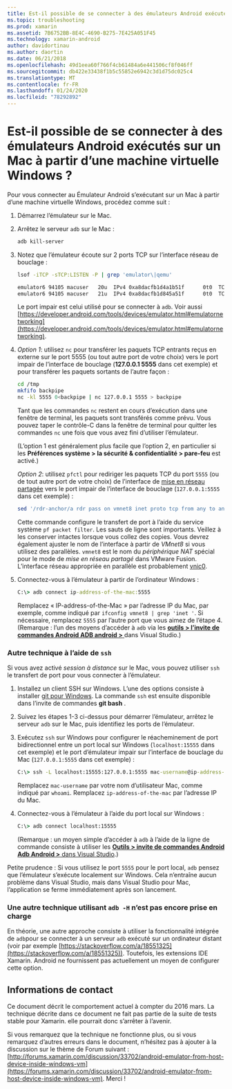 ```yaml
---
title: Est-il possible de se connecter à des émulateurs Android exécutés sur un Mac à partir d’une machine virtuelle Windows ?
ms.topic: troubleshooting
ms.prod: xamarin
ms.assetid: 7B6752BB-8E4C-4690-B275-7E425A051F45
ms.technology: xamarin-android
author: davidortinau
ms.author: daortin
ms.date: 06/21/2018
ms.openlocfilehash: 49d1eea60f766f4cb61484a6e441506cf8f046ff
ms.sourcegitcommit: db422e33438f1b5c55852e6942c3d1d75dc025c4
ms.translationtype: MT
ms.contentlocale: fr-FR
ms.lasthandoff: 01/24/2020
ms.locfileid: "78292892"
---
```

# <a name="is-it-possible-to-connect-to-android-emulators-running-on-a-mac-from-a-windows-vm"></a>Est-il possible de se connecter à des émulateurs Android exécutés sur un Mac à partir d’une machine virtuelle Windows ?

Pour vous connecter au Émulateur Android s’exécutant sur un Mac à partir d’une machine virtuelle Windows, procédez comme suit :

1. Démarrez l’émulateur sur le Mac.

2. Arrêtez le serveur `adb` sur le Mac :

    ```bash
    adb kill-server
    ```

3. Notez que l’émulateur écoute sur 2 ports TCP sur l’interface réseau de bouclage :

    ```bash
    lsof -iTCP -sTCP:LISTEN -P | grep 'emulator\|qemu'

    emulator6 94105 macuser   20u  IPv4 0xa8dacfb1d4a1b51f      0t0  TCP localhost:5555 (LISTEN)
    emulator6 94105 macuser   21u  IPv4 0xa8dacfb1d845a51f      0t0  TCP localhost:5554 (LISTEN)
    ```

    Le port impair est celui utilisé pour se connecter à `adb`. Voir aussi [https://developer.android.com/tools/devices/emulator.html#emulatornetworking](https://developer.android.com/tools/devices/emulator.html#emulatornetworking).

4. _Option 1_: utilisez `nc` pour transférer les paquets TCP entrants reçus en externe sur le port 5555 (ou tout autre port de votre choix) vers le port impair de l’interface de bouclage (**127.0.0.1 5555** dans cet exemple) et pour transférer les paquets sortants de l’autre façon :

    ```bash
    cd /tmp
    mkfifo backpipe
    nc -kl 5555 0<backpipe | nc 127.0.0.1 5555 > backpipe
    ```

    Tant que les commandes `nc` restent en cours d’exécution dans une fenêtre de terminal, les paquets sont transférés comme prévu. Vous pouvez taper le contrôle-C dans la fenêtre de terminal pour quitter les commandes `nc` une fois que vous avez fini d’utiliser l’émulateur.

    (L’option 1 est généralement plus facile que l’option 2, en particulier si les **Préférences système > la sécurité & confidentialité > pare-feu** est activé.)

    _Option 2_: utilisez `pfctl` pour rediriger les paquets TCP du port `5555` (ou de tout autre port de votre choix) de l’interface de [mise en réseau partagée](https://kb.parallels.com/en/4948) vers le port impair de l’interface de bouclage (`127.0.0.1:5555` dans cet exemple) :

    ```bash
    sed '/rdr-anchor/a rdr pass on vmnet8 inet proto tcp from any to any port 5555 -> 127.0.0.1 port 5555' /etc/pf.conf | sudo pfctl -ef -
    ```

    Cette commande configure le transfert de port à l’aide du service système `pf packet filter`. Les sauts de ligne sont importants. Veillez à les conserver intactes lorsque vous collez des copies. Vous devrez également ajuster le nom de l’interface à partir de *VMnet8* si vous utilisez des parallèles. `vmnet8` est le nom du *périphérique NAT* spécial pour le mode de *mise en réseau partagé* dans VMware Fusion. L’interface réseau appropriée en parallèle est probablement [vnic0](https://download.parallels.com/doc/psbm/en/Parallels_Server_Bare_Metal_Users_Guide/29258.htm).

5. Connectez-vous à l’émulateur à partir de l’ordinateur Windows :

    ```cmd
    C:\> adb connect ip-address-of-the-mac:5555
    ```

    Remplacez « IP-address-of-the-Mac » par l’adresse IP du Mac, par exemple, comme indiqué par `ifconfig vmnet8 | grep 'inet '`. Si nécessaire, remplacez `5555` par l’autre port que vous aimez de l’étape 4\. (Remarque : l’un des moyens d’accéder à `adb` via les [**outils > l’invite de commandes Android ADB android >** ](~/cross-platform/troubleshooting/questions/version-logs.md#adb-logcat) dans Visual Studio.)

### <a name="alternate-technique-using-ssh"></a>Autre technique à l’aide de `ssh`

Si vous avez activé _session à distance_ sur le Mac, vous pouvez utiliser `ssh` le transfert de port pour vous connecter à l’émulateur.

1. Installez un client SSH sur Windows. L’une des options consiste à installer [git pour Windows](https://git-for-windows.github.io/). La commande `ssh` est ensuite disponible dans l’invite de commandes **git bash** .

2. Suivez les étapes 1-3 ci-dessus pour démarrer l’émulateur, arrêtez le serveur `adb` sur le Mac, puis identifiez les ports de l’émulateur.

3. Exécutez `ssh` sur Windows pour configurer le réacheminement de port bidirectionnel entre un port local sur Windows (`localhost:15555` dans cet exemple) et le port d’émulateur impair sur l’interface de bouclage du Mac (`127.0.0.1:5555` dans cet exemple) :

    ```cmd
    C:\> ssh -L localhost:15555:127.0.0.1:5555 mac-username@ip-address-of-the-mac
    ```

    Remplacez `mac-username` par votre nom d’utilisateur Mac, comme indiqué par `whoami`. Remplacez `ip-address-of-the-mac` par l’adresse IP du Mac.

4. Connectez-vous à l’émulateur à l’aide du port local sur Windows :

    ```cmd
    C:\> adb connect localhost:15555
    ```

    (Remarque : un moyen simple d’accéder à `adb` à l’aide de la ligne de commande consiste à utiliser les [ **Outils > invite de commandes Android Adb Android >** dans Visual Studio](~/cross-platform/troubleshooting/questions/version-logs.md#adb-logcat).)

Petite prudence : Si vous utilisez le port `5555` pour le port local, `adb` pensez que l’émulateur s’exécute localement sur Windows. Cela n’entraîne aucun problème dans Visual Studio, mais dans Visual Studio pour Mac, l’application se ferme immédiatement après son lancement.

### <a name="alternate-technique-using-adb--h-is-not-yet-supported"></a>Une autre technique utilisant `adb -H` n’est pas encore prise en charge

En théorie, une autre approche consiste à utiliser la fonctionnalité intégrée de `adb`pour se connecter à un serveur `adb` exécuté sur un ordinateur distant (voir par exemple [https://stackoverflow.com/a/18551325](https://stackoverflow.com/a/18551325)).
Toutefois, les extensions IDE Xamarin. Android ne fournissent pas actuellement un moyen de configurer cette option.

## <a name="contact-information"></a>Informations de contact

Ce document décrit le comportement actuel à compter du 2016 mars. La technique décrite dans ce document ne fait pas partie de la suite de tests stable pour Xamarin. elle pourrait donc s’arrêter à l’avenir.

Si vous remarquez que la technique ne fonctionne plus, ou si vous remarquez d’autres erreurs dans le document, n’hésitez pas à ajouter à la discussion sur le thème de Forum suivant : [http://forums.xamarin.com/discussion/33702/android-emulator-from-host-device-inside-windows-vm](https://forums.xamarin.com/discussion/33702/android-emulator-from-host-device-inside-windows-vm).
Merci !
